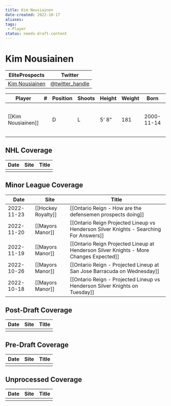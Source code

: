 ```yaml
---
title: Kim Nousiainen
date-created: 2022-10-17
aliases: 
tags:
 - Player
status: needs-draft-content
---
```


# Kim Nousiainen

| EliteProspects                                                                | Twitter                                 |
| ----------------------------------------------------------------------------- | --------------------------------------- |
| [Kim Nousiainen](https://www.eliteprospects.com/player/332966/kim-nousiainen) | [@twitter_handle](https://twitter.com/) |

| Player             | \#  | Position | Shoots | Height | Weight | Born       | Birthplace  | Draft                        |
| ------------------ | --- | -------- | ------ | ------ | ------ | ---------- | ----------- | ---------------------------- |
| [[Kim Nousiainen]] |     | D        | L      | 5' 8"  | 181    | 2000-11-14 | Kuopio, FIN | LAK 4th Rd 2019, 119 overall | 



## NHL  Coverage
| Date | Site | Title |
| ---- | ---- | ----- |
|      |      |       |



## Minor League Coverage
| Date       | Site             | Title                                                                                  |
| ---------- | ---------------- | -------------------------------------------------------------------------------------- |
| 2022-11-23 | [[Hockey Royalty]] | [[Ontario Reign - How are the defensemen prospects doing]] |
| 2022-11-20 | [[Mayors Manor]] | [[Ontario Reign Projected Lineup vs Henderson Silver Knights - Searching For Answers]] |
| 2022-11-19 | [[Mayors Manor]] | [[Ontario Reign Projected Lineup at Henderson Silver Knights - More Changes Expected]] |
| 2022-10-26 | [[Mayors Manor]] | [[Ontario Reign - Projected Lineup at San Jose Barracuda on Wednesday]]                |
| 2022-10-18 | [[Mayors Manor]] | [[Ontario Reign - Projected Lineup vs Henderson Silver Knights on Tuesday]]                                                                                                       |



## Post-Draft Coverage
| Date | Site | Title |
| ---- | ---- | ----- |
|      |      |       |



## Pre-Draft Coverage
| Date | Site | Title |
| ---- | ---- | ----- |
|      |      |       |


## Unprocessed Coverage
| Date | Site | Title |
| ---- | ---- | ----- |
|      |      |       |
